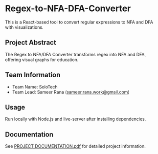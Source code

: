 # Regex-to-NFA-DFA-Converter 
This is a React-based tool to convert regular expressions to NFA and DFA with visualizations. 
 
## Project Abstract 
The Regex to NFA/DFA Converter transforms regex into NFA and DFA, offering visual graphs for education. 
 
## Team Information 
- Team Name: SoloTech 
- Team Lead: Sameer Rana (sameer.rana.work@gmail.com) 
 
## Usage 
Run locally with Node.js and live-server after installing dependencies. 
 
## Documentation 
See [PROJECT DOCUMENTATION.pdf](PROJECT%20DOCUMENTATION.pdf) for detailed project information. 
